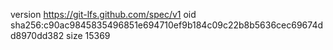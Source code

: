 version https://git-lfs.github.com/spec/v1
oid sha256:c90ac9845835496851e694710ef9b184c09c22b8b5636cec69674dd8970dd382
size 15369
